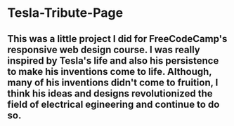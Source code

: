 # Tesla-Tribute-Page

## This was a little project I did for FreeCodeCamp's responsive web design course. I was really inspired by Tesla's life and also his persistence to make his inventions come to life. Although, many of his inventions didn't come to fruition, I think his ideas and designs revolutionized the field of electrical egineering and continue to do so.
